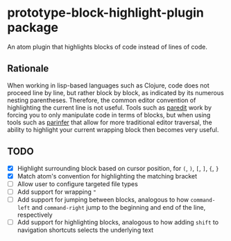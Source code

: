 # prototype-block-highlight-plugin package

An atom plugin that highlights blocks of code instead of lines of code.

## Rationale

When working in lisp-based languages such as Clojure, code does not proceed line by line, but rather block by block, as indicated by its numerous nesting parentheses.  Therefore, the common editor convention of highlighting the current line is not useful.  Tools such as [paredit](https://www.emacswiki.org/emacs/ParEdit) work by forcing you to only manipulate code in terms of blocks, but when using tools such as [parinfer](https://shaunlebron.github.io/parinfer/) that allow for more traditional editor traversal, the ability to highlight your current wrapping block then becomes very useful.

## TODO

- [X] Highlight surrounding block based on cursor position, for `(`, `)`, `[`, `]`, `{`, `}`
- [X] Match atom's convention for highlighting the matching bracket
- [ ] Allow user to configure targeted file types
- [ ] Add support for wrapping `"`
- [ ] Add support for jumping between blocks, analogous to how `command-left` and `command-right` jump to the beginning and end of the line, respectively
- [ ] Add support for highlighting blocks, analogous to how adding `shift` to navigation shortcuts selects the underlying text
